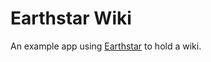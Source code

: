 # Earthstar Wiki

An example app using [Earthstar](https://github.com/cinnamon-bun/earthstar) to hold a wiki.
